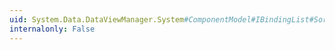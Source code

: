 ```yaml
---
uid: System.Data.DataViewManager.System#ComponentModel#IBindingList#SortDirection
internalonly: False
---
```

